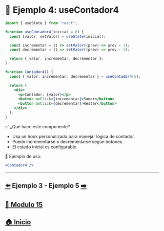 # 🧪 Ejemplo 4: useContador4

```jsx
import { useState } from "react";

function useContador4(inicial = 0) {
  const [valor, setValor] = useState(inicial);

  const incrementar = () => setValor((prev) => prev + 1);
  const decrementar = () => setValor((prev) => prev - 1);

  return { valor, incrementar, decrementar };
}

function Contador4() {
  const { valor, incrementar, decrementar } = useContador4(5);

  return (
    <div>
      <p>Contador: {valor}</p>
      <button onClick={incrementar}>Sumar</button>
      <button onClick={decrementar}>Restar</button>
    </div>
  );
}
```

✅ ¿Qué hace este componente?

* Usa un hook personalizado para manejar lógica de contador.
* Puede incrementarse o decrementarse según botones.
* El estado inicial es configurable.

📌 Ejemplo de uso:

```jsx
<Contador4 />
```
---

## [⬅️](../Ejemplos/Ejemplo_3.md) Ejemplo 3 - Ejemplo 5 [➡️](../Ejemplos/Ejemplo_5.md) 
## [📄 Modulo 15](../Modulo_15.md)
## [🏠 Inicio](../../README.md)
